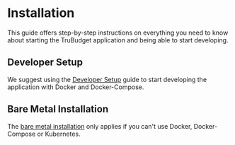 # Installation

This guide offers step-by-step instructions on everything you need to know about starting the TruBudget application and being able to start developing.

## Developer Setup

We suggest using the [Developer Setup](./Developer-Setup) guide to start developing the application with Docker and Docker-Compose.

## Bare Metal Installation

The [bare metal installation](./bare-metal-installation) only applies if you can't use Docker, Docker-Compose or Kubernetes.

